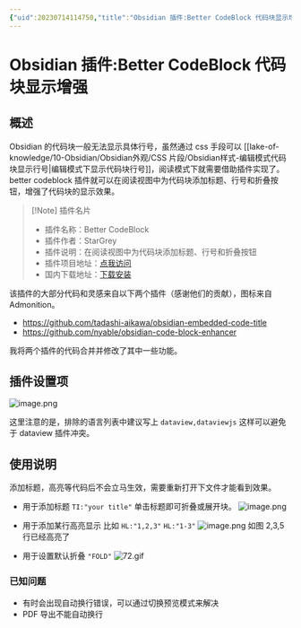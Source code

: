 ```yaml
---
{"uid":20230714114750,"title":"Obsidian 插件:Better CodeBlock 代码块显示增强","tags":["插件","代码块增强"],"description":"在阅读视图中为代码块添加标题、行号和折叠按钮","author":"cuman","type":"basic","draft":false,"editable":false,"modified":20230914160055,"dg-publish":true,"permalink":"/lake-of-knowledge/10-obsidian/obsidian/obsidian-better-codeblock/","dgPassFrontmatter":true}
---
```



# Obsidian 插件:Better CodeBlock 代码块显示增强

## 概述

Obsidian 的代码块一般无法显示具体行号，虽然通过 css 手段可以 [[lake-of-knowledge/10-Obsidian/Obsidian外观/CSS 片段/Obsidian样式-编辑模式代码块显示行号\|编辑模式下显示代码块行号]]，阅读模式下就需要借助插件实现了。better codeblock 插件就可以在阅读视图中为代码块添加标题、行号和折叠按钮，增强了代码块的显示效果。

> [!Note] 插件名片
> - 插件名称：Better CodeBlock
> - 插件作者：StarGrey
> - 插件说明：在阅读视图中为代码块添加标题、行号和折叠按钮
> - 插件项目地址：[点我访问](https://github.com/stargrey/obsidian-better-codeblock)
> - 国内下载地址：[下载安装](https://pkmer.cn/products/plugin/pluginMarket/?obsidian-better-codeblock)

该插件的大部分代码和灵感来自以下两个插件（感谢他们的贡献），图标来自 Admonition。

- <https://github.com/tadashi-aikawa/obsidian-embedded-code-title>
- <https://github.com/nyable/obsidian-code-block-enhancer>

我将两个插件的代码合并并修改了其中一些功能。

## 插件设置项

![image.png](https://cdn.pkmer.cn/images/202307141200363.png!pkmer)

这里注意的是，排除的语言列表中建议写上 `dataview,dataviewjs` 这样可以避免于 dataview 插件冲突。

## 使用说明

添加标题，高亮等代码后不会立马生效，需要重新打开下文件才能看到效果。

- 用于添加标题 `TI:"your title"` 单击标题即可折叠或展开块。
![image.png](https://cdn.pkmer.cn/images/202307141204009.png!pkmer)

- 用于添加某行高亮显示 比如 `HL:"1,2,3"` `HL:"1-3"`
  ![image.png](https://cdn.pkmer.cn/images/202307141206698.png!pkmer)
如图 2,3,5 行已经高亮了
- 用于设置默认折叠 `"FOLD"`
![72.gif](https://cdn.pkmer.cn/images/202307141244548.gif!pkmer)

### 已知问题

- 有时会出现自动换行错误，可以通过切换预览模式来解决
- PDF 导出不能自动换行
